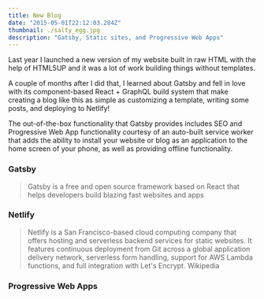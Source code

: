 ```yaml
---
title: New Blog
date: "2015-05-01T22:12:03.284Z"
thumbnail: ./salty_egg.jpg
description: "Gatsby, Static sites, and Progressive Web Apps"
---
```


Last year I launched a new version of my website built in raw HTML with the help of HTML5UP and it was a lot of work building things without templates.

A couple of months after I did that, I learned about Gatsby and fell in love with its component-based React + GraphQL build system that make creating a blog like this as simple as customizing a template, writing some posts, and deploying to Netlify!

The out-of-the-box functionality that Gatsby provides includes SEO and Progressive Web App functionality courtesy of an auto-built service worker that adds the ability to install your website or blog as an application to the home screen of your phone, as well as providing offline functionality.

### Gatsby

> Gatsby is a free and open source framework based on React that helps developers build blazing fast websites and apps

### Netlify

> Netlify is a San Francisco-based cloud computing company that offers hosting and serverless backend services for static websites. It features continuous deployment from Git across a global application delivery network, serverless form handling, support for AWS Lambda functions, and full integration with Let's Encrypt. Wikipedia

### Progressive Web Apps
